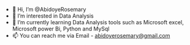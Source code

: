 - 👋 Hi, I’m @AbidoyeRosemary
- 👀 I’m interested in Data Analysis 
- 🌱 I’m currently learning Data Analysis tools such as Microsoft excel, Microsoft power Bi, Python and MySql
- 📫 You can reach me via Email - abidoyerosemary@gmail.com

<!---
AbidoyeRosemary/AbidoyeRosemary is a ✨ special ✨ repository because its `README.md` (this file) appears on your GitHub profile.
You can click the Preview link to take a look at your changes.
--->

